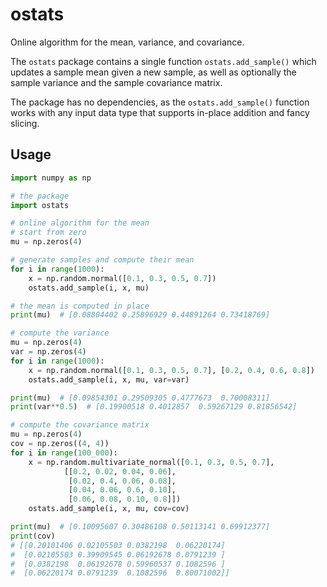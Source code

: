 ostats
======

Online algorithm for the mean, variance, and covariance.

The `ostats` package contains a single function `ostats.add_sample()` which
updates a sample mean given a new sample, as well as optionally the sample
variance and the sample covariance matrix.

The package has no dependencies, as the `ostats.add_sample()` function works
with any input data type that supports in-place addition and fancy slicing.

Usage
-----

```py
import numpy as np

# the package
import ostats

# online algorithm for the mean
# start from zero
mu = np.zeros(4)

# generate samples and compute their mean
for i in range(1000):
    x = np.random.normal([0.1, 0.3, 0.5, 0.7])
    ostats.add_sample(i, x, mu)

# the mean is computed in place
print(mu)  # [0.08804402 0.25896929 0.44891264 0.73418769]

# compute the variance
mu = np.zeros(4)
var = np.zeros(4)
for i in range(1000):
    x = np.random.normal([0.1, 0.3, 0.5, 0.7], [0.2, 0.4, 0.6, 0.8])
    ostats.add_sample(i, x, mu, var=var)

print(mu)  # [0.09854301 0.29509305 0.4777673  0.70008311]
print(var**0.5)  # [0.19900518 0.4012857  0.59267129 0.81856542]

# compute the covariance matrix
mu = np.zeros(4)
cov = np.zeros((4, 4))
for i in range(100_000):
    x = np.random.multivariate_normal([0.1, 0.3, 0.5, 0.7],
            [[0.2, 0.02, 0.04, 0.06],
             [0.02, 0.4, 0.06, 0.08],
             [0.04, 0.06, 0.6, 0.10],
             [0.06, 0.08, 0.10, 0.8]])
    ostats.add_sample(i, x, mu, cov=cov)

print(mu)  # [0.10095607 0.30486108 0.50113141 0.69912377]
print(cov)
# [[0.20101406 0.02105503 0.0382198  0.06220174]
#  [0.02105503 0.39909545 0.06192678 0.0791239 ]
#  [0.0382198  0.06192678 0.59960537 0.1082596 ]
#  [0.06220174 0.0791239  0.1082596  0.80071002]]

```
